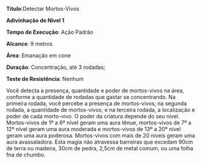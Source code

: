 **Titulo**:Detectar Mortos-Vivos

**Adivinhação de Nível 1**

**Tempo de Execução**: Ação Padrão

**Alcance**: 9 metros

**Área**: Emanação em cone

**Duração**: Concentração, até 3 rodadas;

**Teste de Resistência**: Nenhum

Você detecta a presença, quantidade e poder de mortos-vivos na área, conforme a quantidade de rodadas que gastar se concentrando. Na primeira rodada, você percebe a presença de mortos-vivos; na segunda rodada, a quantidade de mortos-vivos; e na terceira rodada, a localização e poder de
cada morto-vivo.
O poder da criatura depende do seu nível. Mortos-vivos de 1º a 6º nível geram uma aura tênue, mortos-vivos de 7º a 12º nível geram uma aura moderada e mortos-vivos de 13º a 20º nível geram uma aura poderosa. Mortos-vivos com mais de 20 níveis geram uma aura avassaladora.
Esta magia não atravessa barreiras que excedam 90cm de terra ou madeira, 30cm de pedra, 2,5cm de metal comum, ou uma folha fna de chumbo.
